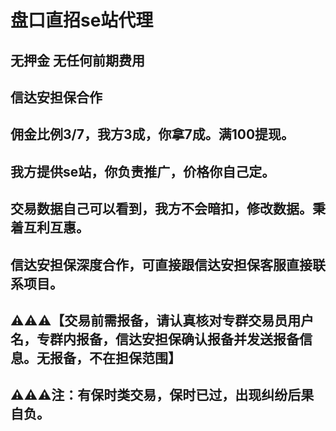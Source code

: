 # 盘口直招se站代理

## 无押金 无任何前期费用 

## 信达安担保合作

## 佣金比例3/7，我方3成，你拿7成。满100提现。

## 我方提供se站，你负责推广，价格你自己定。

## 交易数据自己可以看到，我方不会暗扣，修改数据。秉着互利互惠。

## 信达安担保深度合作，可直接跟信达安担保客服直接联系项目。

## ⚠️⚠️⚠️【交易前需报备，请认真核对专群交易员用户名，专群内报备，信达安担保确认报备并发送报备信息。无报备，不在担保范围】

## ⚠️⚠️⚠️注：有保时类交易，保时已过，出现纠纷后果自负。
